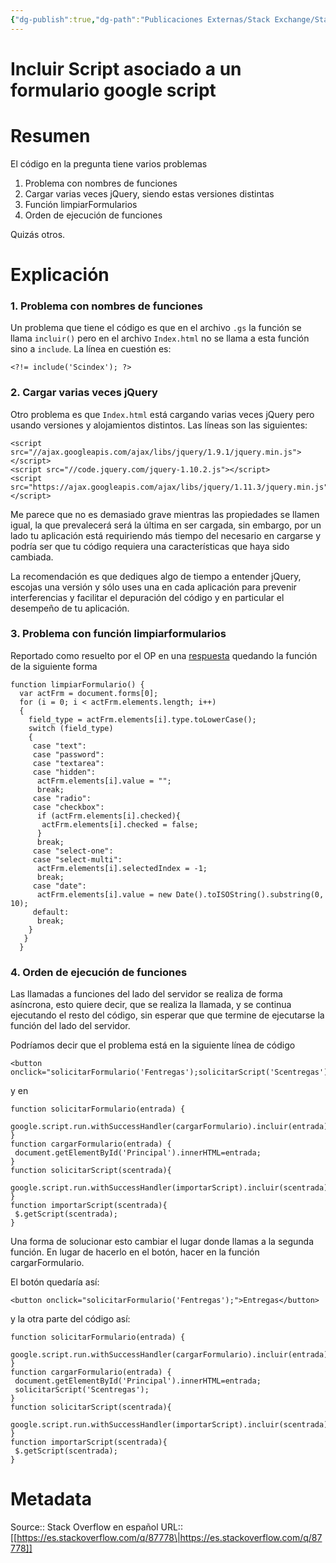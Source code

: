 ```yaml
---
{"dg-publish":true,"dg-path":"Publicaciones Externas/Stack Exchange/Stack Overflow en español/es.stackoverflow.com-87778.md","permalink":"/publicaciones-externas/stack-exchange/stack-overflow-en-espanol/es-stackoverflow-com-87778/","title":"Incluir Script asociado a un formulario google script","hide":true,"noteIcon":"default","created":"2024-04-03T12:49:10.679-06:00","updated":"2024-04-05T16:43:52.140-06:00"}
---
```


# Incluir Script asociado a un formulario google script

# Resumen
El código en la pregunta tiene varios problemas

1. Problema con nombres de funciones
2. Cargar varias veces jQuery, siendo estas versiones distintas
3. Función limpiarFormularios
4. Orden de ejecución de funciones

Quizás otros. 


# Explicación

### 1. Problema con nombres de funciones

Un problema que tiene el código es que en el archivo `.gs` la función se llama `incluir()` pero en el archivo `Index.html` no se llama a esta función sino a `include`. La línea en cuestión es:

    <?!= include('Scindex'); ?> 

### 2. Cargar varias veces jQuery

Otro problema es que `Index.html` está cargando varias veces jQuery pero usando versiones y alojamientos distintos. Las líneas son las siguientes:


    <script src="//ajax.googleapis.com/ajax/libs/jquery/1.9.1/jquery.min.js"></script>
    <script src="//code.jquery.com/jquery-1.10.2.js"></script>
    <script src="https://ajax.googleapis.com/ajax/libs/jquery/1.11.3/jquery.min.js"></script>

Me parece que no es demasiado grave mientras las propiedades se llamen igual, la que prevalecerá será la última en ser cargada, sin embargo, por un lado tu aplicación está requiriendo más tiempo del necesario en cargarse y podría ser que tu código requiera una características que haya sido cambiada. 

La recomendación es que dediques algo de tiempo a entender jQuery, escojas una versión y sólo uses una en cada aplicación para prevenir interferencias y facilitar el depuración del código y en particular el desempeño de tu aplicación.

### 3. Problema con función limpiarformularios

Reportado como resuelto por el OP en una [respuesta][1] quedando la función de la siguiente forma

    function limpiarFormulario() {
      var actFrm = document.forms[0];
      for (i = 0; i < actFrm.elements.length; i++)
      {
        field_type = actFrm.elements[i].type.toLowerCase();
        switch (field_type)
        {
         case "text":
         case "password":
         case "textarea":
         case "hidden":
          actFrm.elements[i].value = "";
          break;
         case "radio":
         case "checkbox":
          if (actFrm.elements[i].checked){
           actFrm.elements[i].checked = false;
          }
          break;
         case "select-one":
         case "select-multi":
          actFrm.elements[i].selectedIndex = -1;
          break;
         case "date":
          actFrm.elements[i].value = new Date().toISOString().substring(0, 10);
         default:
          break;
        }
       }
      }


### 4. Orden de ejecución de funciones

Las llamadas a funciones del lado del servidor se realiza de forma asíncrona, esto quiere decir, que se realiza la llamada, y se continua ejecutando el resto del código, sin esperar que que termine de ejecutarse la función del lado del servidor.

Podríamos decir que el problema está en la siguiente línea de código

    <button onclick="solicitarFormulario('Fentregas');solicitarScript('Scentregas')">Entregas</button>

y en 

    function solicitarFormulario(entrada) {
     google.script.run.withSuccessHandler(cargarFormulario).incluir(entrada);
    }
    function cargarFormulario(entrada) {
     document.getElementById('Principal').innerHTML=entrada; 
    }
    function solicitarScript(scentrada){
     google.script.run.withSuccessHandler(importarScript).incluir(scentrada);
    }
    function importarScript(scentrada){
     $.getScript(scentrada);
    }

Una forma de solucionar esto cambiar el lugar donde llamas a la segunda función. En lugar de hacerlo en el botón, hacer en la función cargarFormulario.

El botón quedaría así:

    <button onclick="solicitarFormulario('Fentregas');">Entregas</button>

y la otra parte del código así:

    function solicitarFormulario(entrada) {
     google.script.run.withSuccessHandler(cargarFormulario).incluir(entrada);
    }
    function cargarFormulario(entrada) {
     document.getElementById('Principal').innerHTML=entrada;
     solicitarScript('Scentregas');
    }
    function solicitarScript(scentrada){
     google.script.run.withSuccessHandler(importarScript).incluir(scentrada);
    }
    function importarScript(scentrada){
     $.getScript(scentrada);
    }


  [1]: https://es.stackoverflow.com/a/87855/65

# Metadata
Source:: Stack Overflow en español
URL:: [[https://es.stackoverflow.com/q/87778\|https://es.stackoverflow.com/q/87778]]

